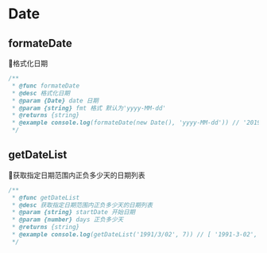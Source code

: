 # Date

## formateDate    
🧿格式化日期
```typescript
/**
 * @func formateDate    
 * @desc 格式化日期
 * @param {Date} date 日期
 * @param {string} fmt 格式 默认为'yyyy-MM-dd'
 * @returns {string} 
 * @example console.log(formateDate(new Date(), 'yyyy-MM-dd')) // '2019-01-01'
 */
```
## getDateList    
🧿获取指定日期范围内正负多少天的日期列表
```typescript
/**
 * @func getDateList    
 * @desc 获取指定日期范围内正负多少天的日期列表
 * @param {string} startDate 开始日期
 * @param {number} days 正负多少天
 * @returns {string} 
 * @example console.log(getDateList('1991/3/02', 7)) // [ '1991-3-02', '1991-3-03', '1991-3-04', '1991-3-05', '1991-3-06', '1991-3-07', '1991-3-08' ]
 */
```

